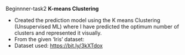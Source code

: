 Beginnner-task2
**K-means Clustering**
- Created the prediction model using the K means Clustering (Unsupervised ML) where I have predicted the optimum number of clusters and represented it visually.
- From the given ‘Iris’ dataset:
- Dataset used: https://bit.ly/3kXTdox

